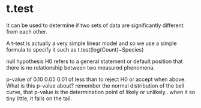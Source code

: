 t.test
=================

It can be used to determine if two sets of data are significantly different from each other.  

A t-test is actually a very simple linear model and so we use a simple formula to specify it such as 
    t.test(log(Count)~Species)

null hypothesis H0 refers to a general statement or default position that there is no relationship between two measured phenomena.

p-value of 0.10 0.05 0.01 of less than to reject H0 or accept when above. What is this p-value about? remember the normal distribution of the bell curve, that p-value is the determination point of likely or unlikely.. when it so tiny little, it falls on the tail.






[1]: http://en.wikipedia.org/wiki/Student's_t-test
